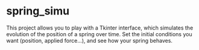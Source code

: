 # spring_simu

This project allows you to play with a Tkinter interface, which simulates the evolution of the position of a spring over time. Set the initial conditions you want (position, applied force...), and see how your spring behaves.
